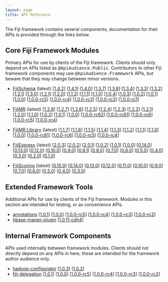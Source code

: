 ```yaml
---
layout: page
title: API Reference
---
```


The Fiji framework contains several components; documentation for their
APIs is provided through the links below.

## Core Fiji Framework Modules

Primary APIs for use by clients of the Fiji framework. Clients should
only depend on APIs listed as <tt>@ApiAudience.Public</tt>. Contributors
to other Fiji framework components may use <tt>@ApiAudience.Framework</tt>
APIs, but beware that they may change between minor versions.

* [FijiSchema](http://api-docs.fiji.org/fiji-schema/1.5.0/index.html) (latest)
  \[[1.4.2](http://api-docs.fiji.org/fiji-schema/1.4.2/index.html)\]
  \[[1.4.1](http://api-docs.fiji.org/fiji-schema/1.4.1/index.html)\]
  \[[1.4.0](http://api-docs.fiji.org/fiji-schema/1.4.0/index.html)\]
  \[[1.3.7](http://api-docs.fiji.org/fiji-schema/1.3.7/index.html)\]
  \[[1.3.6](http://api-docs.fiji.org/fiji-schema/1.3.6/index.html)\]
  \[[1.3.4](http://api-docs.fiji.org/fiji-schema/1.3.4/index.html)\]
  \[[1.3.3](http://api-docs.fiji.org/fiji-schema/1.3.3/index.html)\]
  \[[1.3.2](http://api-docs.fiji.org/fiji-schema/1.3.2/index.html)\]
  \[[1.3.1](http://api-docs.fiji.org/fiji-schema/1.3.1/index.html)\]
  \[[1.3.0](http://api-docs.fiji.org/fiji-schema/1.3.0/index.html)\]
  \[[1.2.1](http://api-docs.fiji.org/fiji-schema/1.2.1/index.html)\]
  \[[1.2.0](http://api-docs.fiji.org/fiji-schema/1.2.0/index.html)\]
  \[[1.1.2](http://api-docs.fiji.org/fiji-schema/1.1.2/index.html)\]
  \[[1.1.1](http://api-docs.fiji.org/fiji-schema/1.1.1/index.html)\]
  \[[1.1.0](http://api-docs.fiji.org/fiji-schema/1.1.0/index.html)\]
  \[[1.0.4](http://api-docs.fiji.org/fiji-schema/1.0.4/index.html)\]
  \[[1.0.3](http://api-docs.fiji.org/fiji-schema/1.0.3/index.html)\]
  \[[1.0.2](http://api-docs.fiji.org/fiji-schema/1.0.2/index.html)\]
  \[[1.0.1](http://api-docs.fiji.org/fiji-schema/1.0.1/index.html)\]
  \[[1.0.0](http://api-docs.fiji.org/fiji-schema/1.0.0/index.html)\]
  \[[1.0.0-rc5](http://api-docs.fiji.org/fiji-schema/1.0.0-rc5/index.html)\]
  \[[1.0.0-rc4](http://api-docs.fiji.org/fiji-schema/1.0.0-rc4/index.html)\]
  \[[1.0.0-rc3](http://api-docs.fiji.org/fiji-schema/1.0.0-rc3/index.html)\]
  \[[1.0.0-rc2](http://api-docs.fiji.org/fiji-schema/1.0.0-rc2/index.html)\]
  \[[1.0.0-rc1](http://api-docs.fiji.org/fiji-schema/1.0.0-rc1/index.html)\]

* [FijiMR](http://api-docs.fiji.org/fiji-mapreduce/1.2.9/index.html) (latest)
  \[[1.2.8](http://api-docs.fiji.org/fiji-mapreduce/1.2.8/index.html)\]
  \[[1.2.7](http://api-docs.fiji.org/fiji-mapreduce/1.2.7/index.html)\]
  \[[1.2.6](http://api-docs.fiji.org/fiji-mapreduce/1.2.6/index.html)\]
  \[[1.2.5](http://api-docs.fiji.org/fiji-mapreduce/1.2.5/index.html)\]
  \[[1.2.4](http://api-docs.fiji.org/fiji-mapreduce/1.2.4/index.html)\]
  \[[1.2.3](http://api-docs.fiji.org/fiji-mapreduce/1.2.3/index.html)\]
  \[[1.2.2](http://api-docs.fiji.org/fiji-mapreduce/1.2.2/index.html)\]
  \[[1.2.1](http://api-docs.fiji.org/fiji-mapreduce/1.2.1/index.html)\]
  \[[1.2.0](http://api-docs.fiji.org/fiji-mapreduce/1.2.0/index.html)\]
  \[[1.1.0](http://api-docs.fiji.org/fiji-mapreduce/1.1.0/index.html)\]
  \[[1.0.2](http://api-docs.fiji.org/fiji-mapreduce/1.0.2/index.html)\]
  \[[1.0.1](http://api-docs.fiji.org/fiji-mapreduce/1.0.1/index.html)\]
  \[[1.0.0](http://api-docs.fiji.org/fiji-mapreduce/1.0.0/index.html)\]
  \[[1.0.0-rc62](http://api-docs.fiji.org/fiji-mapreduce/1.0.0-rc62/index.html)\]
  \[[1.0.0-rc61](http://api-docs.fiji.org/fiji-mapreduce/1.0.0-rc61/index.html)\]
  \[[1.0.0-rc6](http://api-docs.fiji.org/fiji-mapreduce/1.0.0-rc6/index.html)\]
  \[[1.0.0-rc5](http://api-docs.fiji.org/fiji-mapreduce/1.0.0-rc5/index.html)\]
  \[[1.0.0-rc4](http://api-docs.fiji.org/fiji-mapreduce/1.0.0-rc4/index.html)\]

* [FijiMR Library](http://api-docs.fiji.org/fiji-mapreduce-lib/1.1.8/index.html) (latest)
  \[[1.1.7](http://api-docs.fiji.org/fiji-mapreduce-lib/1.1.7/index.html)\]
  \[[1.1.6](http://api-docs.fiji.org/fiji-mapreduce-lib/1.1.6/index.html)\]
  \[[1.1.5](http://api-docs.fiji.org/fiji-mapreduce-lib/1.1.5/index.html)\]
  \[[1.1.4](http://api-docs.fiji.org/fiji-mapreduce-lib/1.1.4/index.html)\]
  \[[1.1.3](http://api-docs.fiji.org/fiji-mapreduce-lib/1.1.3/index.html)\]
  \[[1.1.2](http://api-docs.fiji.org/fiji-mapreduce-lib/1.1.2/index.html)\]
  \[[1.1.1](http://api-docs.fiji.org/fiji-mapreduce-lib/1.1.1/index.html)\]
  \[[1.1.0](http://api-docs.fiji.org/fiji-mapreduce-lib/1.1.0/index.html)\]
  \[[1.0.0](http://api-docs.fiji.org/fiji-mapreduce-lib/1.0.0/index.html)\]
  \[[1.0.0-rc61](http://api-docs.fiji.org/fiji-mapreduce-lib/1.0.0-rc61/index.html)\]
  \[[1.0.0-rc6](http://api-docs.fiji.org/fiji-mapreduce-lib/1.0.0-rc6/index.html)\]
  \[[1.0.0-rc5](http://api-docs.fiji.org/fiji-mapreduce-lib/1.0.0-rc5/index.html)\]
  \[[1.0.0-rc4](http://api-docs.fiji.org/fiji-mapreduce-lib/1.0.0-rc4/index.html)\]

* [FijiExpress](http://api-docs.fiji.org/fiji-express/2.0.4/index.html) (latest)
  \[[2.0.3](http://api-docs.fiji.org/fiji-express/2.0.3/index.html)\]
  \[[2.0.2](http://api-docs.fiji.org/fiji-express/2.0.2/index.html)\]
  \[[2.0.1](http://api-docs.fiji.org/fiji-express/2.0.1/index.html)\]
  \[[1.0.2](http://api-docs.fiji.org/fiji-express/1.0.2/index.html)\]
  \[[1.0.1](http://api-docs.fiji.org/fiji-express/1.0.1/index.html)\]
  \[[1.0.0](http://api-docs.fiji.org/fiji-express/1.0.0/index.html)\]
  \[[0.14.0](http://api-docs.fiji.org/fiji-express/0.14.0/index.html)\]
  \[[0.13.0](http://api-docs.fiji.org/fiji-express/0.13.0/index.html)\]
  \[[0.12.0](http://api-docs.fiji.org/fiji-express/0.12.0/index.html)\]
  \[[0.10.0](http://api-docs.fiji.org/fiji-express/0.10.0/index.html)\]
  \[[0.9.0](http://api-docs.fiji.org/fiji-express/0.9.0/index.html)\]
  \[[0.8.1](http://api-docs.fiji.org/fiji-express/0.8.1/index.html)\]
  \[[0.8.0](http://api-docs.fiji.org/fiji-express/0.8.0/index.html)\]
  \[[0.7.0](http://api-docs.fiji.org/fiji-express/0.7.0/index.html)\]
  \[[0.6.0](http://api-docs.fiji.org/fiji-express/0.6.0/index.html)\]
  \[[0.5.0](http://api-docs.fiji.org/fiji-express/0.5.0/index.html)\]
  \[[0.4.0](http://api-docs.fiji.org/fiji-express/0.4.0/index.html)\]
  \[[0.3.0](http://api-docs.fiji.org/fiji-express/0.3.0/index.html)\]
  \[[0.2.0](http://api-docs.fiji.org/fiji-express/0.2.0/index.html)\]
  \[[0.1.0](http://api-docs.fiji.org/fiji-express/0.1.0/index.html)\]

* [FijiScoring](http://api-docs.fiji.org/fiji-scoring/0.16.0/index.html) (latest)
  \[[0.15.0](http://api-docs.fiji.org/fiji-scoring/0.15.0/index.html)\]
  \[[0.14.0](http://api-docs.fiji.org/fiji-scoring/0.14.0/index.html)\]
  \[[0.13.0](http://api-docs.fiji.org/fiji-scoring/0.13.0/index.html)\]
  \[[0.12.0](http://api-docs.fiji.org/fiji-scoring/0.12.0/index.html)\]
  \[[0.11.0](http://api-docs.fiji.org/fiji-scoring/0.11.0/index.html)\]
  \[[0.10.0](http://api-docs.fiji.org/fiji-scoring/0.10.0/index.html)\]
  \[[0.9.0](http://api-docs.fiji.org/fiji-scoring/0.9.0/index.html)\]
  \[[0.7.0](http://api-docs.fiji.org/fiji-scoring/0.7.0/index.html)\]
  \[[0.6.0](http://api-docs.fiji.org/fiji-scoring/0.6.0/index.html)\]
  \[[0.5.0](http://api-docs.fiji.org/fiji-scoring/0.5.0/index.html)\]
  \[[0.4.0](http://api-docs.fiji.org/fiji-scoring/0.4.0/index.html)\]
  \[[0.3.0](http://api-docs.fiji.org/fiji-scoring/0.3.0/index.html)\]

## Extended Framework Tools
Additional APIs for use by clients of the Fiji framework. Modules in this section
are intended for testing, or as convenience APIs.

<ul>
  <li><a href="http://api-docs.fiji.org/annotations/1.0.2/index.html">annotations</a>
      [<a href="http://api-docs.fiji.org/annotations/1.0.1/index.html">1.0.1</a>]
      [<a href="http://api-docs.fiji.org/annotations/1.0.0/index.html">1.0.0</a>]
      [<a href="http://api-docs.fiji.org/annotations/1.0.0-rc5/index.html">1.0.0-rc5</a>]
      [<a href="http://api-docs.fiji.org/annotations/1.0.0-rc4/index.html">1.0.0-rc4</a>]
      [<a href="http://api-docs.fiji.org/annotations/1.0.0-rc3/index.html">1.0.0-rc3</a>]
      [<a href="http://api-docs.fiji.org/annotations/1.0.0-rc2/index.html">1.0.0-rc2</a>]
  </li>
  <li><a href="http://api-docs.fiji.org/hbase-maven-plugin/1.0.11-cdh4/index.html">hbase-maven-plugin</a>
      [<a href="http://api-docs.fiji.org/hbase-maven-plugin/1.0.11-cdh4/index.html">1.0.11-cdh4</a>]
  </li>
</ul>


## Internal Framework Components
APIs used internally between framework modules. Clients should not directly
depend on any APIs in here; these are intended for the framework author audience
only.

<ul>
  <li><a href="http://api-docs.fiji.org/hadoop-configurator/1.0.3/index.html">hadoop-configurator</a>
      [<a href="http://api-docs.fiji.org/hadoop-configurator/1.0.3/index.html">1.0.3</a>]
      [<a href="http://api-docs.fiji.org/hadoop-configurator/1.0.2/index.html">1.0.2</a>]
  </li>
  <li><a href="http://api-docs.fiji.org/fiji-delegation/1.0.2/index.html">fiji-delegation</a>
      [<a href="http://api-docs.fiji.org/fiji-delegation/1.0.1/index.html">1.0.1</a>]
      [<a href="http://api-docs.fiji.org/fiji-delegation/1.0.0/index.html">1.0.0</a>]
      [<a href="http://api-docs.fiji.org/fiji-delegation/1.0.0-rc5/index.html">1.0.0-rc5</a>]
      [<a href="http://api-docs.fiji.org/fiji-delegation/1.0.0-rc4/index.html">1.0.0-rc4</a>]
      [<a href="http://api-docs.fiji.org/fiji-delegation/1.0.0-rc3/index.html">1.0.0-rc3</a>]
      [<a href="http://api-docs.fiji.org/fiji-delegation/1.0.0-rc2/index.html">1.0.0-rc2</a>]
  </li>
</ul>


